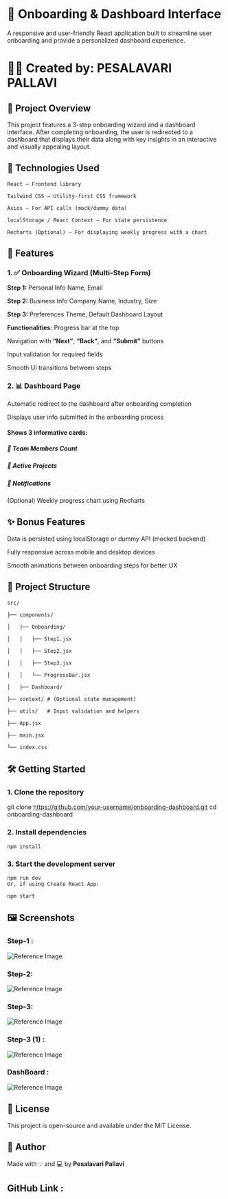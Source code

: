 # 🧩 Onboarding & Dashboard Interface
A responsive and user-friendly React application built to streamline user onboarding and provide a personalized dashboard experience.

# 👩‍💻 Created by: PESALAVARI PALLAVI

## 📌 Project Overview
This project features a 3-step onboarding wizard and a dashboard interface. After completing onboarding, the user is redirected to a dashboard that displays their data along with key insights in an interactive and visually appealing layout.

## 🚀 Technologies Used
    React – Frontend library

    Tailwind CSS – Utility-first CSS framework

    Axios – For API calls (mock/dummy data)

    localStorage / React Context – For state persistence

    Recharts (Optional) – For displaying weekly progress with a chart

## 🧱 Features

### 1. ✅ Onboarding Wizard (Multi-Step Form)

**Step 1:**  Personal Info
Name, Email

**Step 2:** Business Info
Company Name, Industry, Size

**Step 3:** Preferences
Theme, Default Dashboard Layout

**Functionalities:**
Progress bar at the top

Navigation with **“Next”**, **“Back”**, and **“Submit”** buttons

Input validation for required fields

Smooth UI transitions between steps

### 2. 📊 Dashboard Page
Automatic redirect to the dashboard after onboarding completion

Displays user info submitted in the onboarding process

#### Shows 3 informative cards:

##### 👥 Team Members Count

##### 📁 Active Projects

##### 🔔 Notifications

(Optional) Weekly progress chart using Recharts

## ✨ Bonus Features
Data is persisted using localStorage or dummy API (mocked backend)

Fully responsive across mobile and desktop devices

Smooth animations between onboarding steps for better UX

## 📁 Project Structure


    src/

    ├── components/

    │   ├── Onboarding/

    │   │   ├── Step1.jsx

    │   │   ├── Step2.jsx

    │   │   ├── Step3.jsx

    │   │   └── ProgressBar.jsx

    │   ├── Dashboard/

    ├── context/ # (Optional state management)

    ├── utils/   # Input validation and helpers

    ├── App.jsx

    ├── main.jsx

    └── index.css

## 🛠 Getting Started
### 1. Clone the repository

git clone https://github.com/your-username/onboarding-dashboard.git
cd onboarding-dashboard
### 2. Install dependencies
    npm install

### 3. Start the development server
    npm run dev
    Or, if using Create React App:

    npm start

## 🖼 Screenshots
### Step-1 :
![Reference Image](/my-project/Screenshots/Step-1%20Personal%20Info.png)

### Step-2:
![Reference Image](/my-project/Screenshots/Step%202%20Business%20Info.png)

### Step-3:
![Reference Image](/my-project/Screenshots/Step%203%20Preferences.png)

### Step-3 (1) :
![Reference Image](/my-project/Screenshots/Step%203%20Preferences%20%20(1).png)

### DashBoard :
![Reference Image](/my-project/Screenshots/Dashboard.png)

## 📜 License
This project is open-source and available under the MIT License.

## 🙌 Author
Made with 💡 and 💻 by **Pesalavari Pallavi**

## GitHub Link :